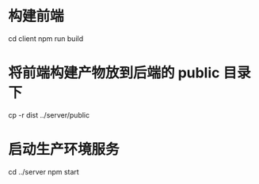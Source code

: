 # 构建前端

cd client
npm run build

# 将前端构建产物放到后端的 public 目录下

cp -r dist ../server/public

# 启动生产环境服务

cd ../server
npm start
